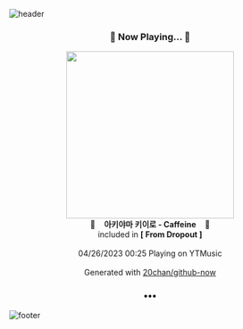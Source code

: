 ![header](https://capsule-render.vercel.app/api?type=wave&height=170&section=header&fontColor=090707&fontAlignX=45&fontAlignY=65&fontSize=100)

<h3 align="center">🎵 Now Playing... 🎵</h3>
<p align="center">
  <a href="https://music.youtube.com/watch?v=1D5sm82yaFY">
    <img width="300" src="https://lh3.googleusercontent.com/QDIpLS9hwm7G_AKZYw8mSxYOQP4c0-suayp056c3lKW9CF8qbPZ6nGKtkLJJaFt4vTpPErhp0HNacWE">
  </a>
  <br>
  🎵&nbsp&nbsp&nbsp <b>아키야마 키이로 - Caffeine</b> &nbsp&nbsp&nbsp🎵
  <br>
  included in <b>[ From Dropout ]</b>
  
  <br />
  <br />
  04/26/2023 00:25 Playing on YTMusic
  <br />
  <br />
  Generated with <a href="https://github.com/20chan/github-now">20chan/github-now</a>
</p>

<h3 align="center">•••</h3>

![footer](https://capsule-render.vercel.app/api?type=wave&height=150&section=footer)
